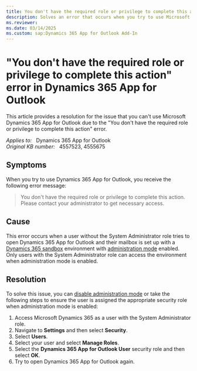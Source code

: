 ```yaml
---
title: You don't have the required role or privilege to complete this action error
description: Solves an error that occurs when you try to use Microsoft Dynamics 365 App for Outlook.
ms.reviewer: 
ms.date: 03/14/2025
ms.custom: sap:Dynamics 365 App for Outlook Add-In
---
```

# "You don't have the required role or privilege to complete this action" error in Dynamics 365 App for Outlook

This article provides a resolution for the issue that you can't use Microsoft Dynamics 365 App for Outlook due to the "You don't have the required role or privilege to complete this action" error.

_Applies to:_ &nbsp; Dynamics 365 App for Outlook  
_Original KB number:_ &nbsp; 4557523, 4555675  

## Symptoms

When you try to use Dynamics 365 App for Outlook, you receive the following error message:

> You don't have the required role or privilege to complete this action. Please contact your administrator to get necessary access.

## Cause

This error occurs when a user without the System Administrator role tries to open Dynamics 365 App for Outlook and their mailbox is set up with a [Dynamics 365 sandbox](/power-platform/admin/sandbox-environments) environment with [administration mode](/power-platform/admin/sandbox-environments#administration-mode) enabled. Only users with the System Administrator role can access the environment when administration mode is enabled.

## Resolution

To solve this issue, you can [disable administration mode](/power-platform/admin/admin-mode#set-administration-mode) or take the following steps to ensure the user is assigned the appropriate security role when administration mode is enabled:

1. Access Microsoft Dynamics 365 as a user with the System Administrator role.
2. Navigate to **Settings** and then select **Security**.
3. Select **Users**.
4. Select your user and select **Manage Roles**.
5. Select the **Dynamics 365 App for Outlook User** security role and then select **OK**.
6. Try to open Dynamics 365 App for Outlook again.
